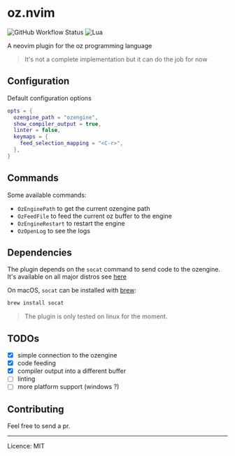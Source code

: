 # oz.nvim

![GitHub Workflow Status](https://img.shields.io/github/actions/workflow/status/luxluth/oz.nvim/lint-test.yml?branch=main&style=for-the-badge)
![Lua](https://img.shields.io/badge/Made%20with%20Lua-blueviolet.svg?style=for-the-badge&logo=lua)

A neovim plugin for the oz programming language

> It's not a complete implementation but it can do the job for now

## Configuration

Default configuration options

```lua
opts = {
  ozengine_path = "ozengine",
  show_compiler_output = true,
  linter = false,
  keymaps = {
    feed_selection_mapping = "<C-r>",
  },
}
```

## Commands

Some available commands:

- `OzEnginePath` to get the current ozengine path
- `OzFeedFile` to feed the current oz buffer to the engine
- `OzEngineRestart` to restart the engine
- `OzOpenLog` to see the logs

## Dependencies

The plugin depends on the `socat` command to send code to the ozengine.
It's available on all major distros see [here](https://pkgs.org/download/socat)

On macOS, `socat` can be installed with [brew](https://formulae.brew.sh/formula/socat):

```zsh
brew install socat
```

> The plugin is only tested on linux for the moment.

## TODOs

- [x] simple connection to the ozengine
- [x] code feeding
- [x] compiler output into a different buffer
- [ ] linting
- [ ] more platform support (windows ?)

## Contributing

Feel free to send a pr.

---

Licence: MIT
